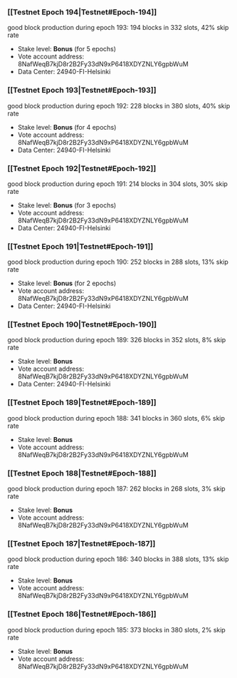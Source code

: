 ### [[Testnet Epoch 194|Testnet#Epoch-194]]
good block production during epoch 193: 194 blocks in 332 slots, 42% skip rate
* Stake level: **Bonus** (for 5 epochs)
* Vote account address: 8NafWeqB7kjD8r2B2Fy33dN9xP6418XDYZNLY6gpbWuM
* Data Center: 24940-FI-Helsinki
### [[Testnet Epoch 193|Testnet#Epoch-193]]
good block production during epoch 192: 228 blocks in 380 slots, 40% skip rate
* Stake level: **Bonus** (for 4 epochs)
* Vote account address: 8NafWeqB7kjD8r2B2Fy33dN9xP6418XDYZNLY6gpbWuM
* Data Center: 24940-FI-Helsinki
### [[Testnet Epoch 192|Testnet#Epoch-192]]
good block production during epoch 191: 214 blocks in 304 slots, 30% skip rate
* Stake level: **Bonus** (for 3 epochs)
* Vote account address: 8NafWeqB7kjD8r2B2Fy33dN9xP6418XDYZNLY6gpbWuM
* Data Center: 24940-FI-Helsinki
### [[Testnet Epoch 191|Testnet#Epoch-191]]
good block production during epoch 190: 252 blocks in 288 slots, 13% skip rate
* Stake level: **Bonus** (for 2 epochs)
* Vote account address: 8NafWeqB7kjD8r2B2Fy33dN9xP6418XDYZNLY6gpbWuM
* Data Center: 24940-FI-Helsinki
### [[Testnet Epoch 190|Testnet#Epoch-190]]
good block production during epoch 189: 326 blocks in 352 slots, 8% skip rate
* Stake level: **Bonus**
* Vote account address: 8NafWeqB7kjD8r2B2Fy33dN9xP6418XDYZNLY6gpbWuM
* Data Center: 24940-FI-Helsinki
### [[Testnet Epoch 189|Testnet#Epoch-189]]
good block production during epoch 188: 341 blocks in 360 slots, 6% skip rate
* Stake level: **Bonus**
* Vote account address: 8NafWeqB7kjD8r2B2Fy33dN9xP6418XDYZNLY6gpbWuM
### [[Testnet Epoch 188|Testnet#Epoch-188]]
good block production during epoch 187: 262 blocks in 268 slots, 3% skip rate
* Stake level: **Bonus**
* Vote account address: 8NafWeqB7kjD8r2B2Fy33dN9xP6418XDYZNLY6gpbWuM
### [[Testnet Epoch 187|Testnet#Epoch-187]]
good block production during epoch 186: 340 blocks in 388 slots, 13% skip rate
* Stake level: **Bonus**
* Vote account address: 8NafWeqB7kjD8r2B2Fy33dN9xP6418XDYZNLY6gpbWuM
### [[Testnet Epoch 186|Testnet#Epoch-186]]
good block production during epoch 185: 373 blocks in 380 slots, 2% skip rate
* Stake level: **Bonus**
* Vote account address: 8NafWeqB7kjD8r2B2Fy33dN9xP6418XDYZNLY6gpbWuM
